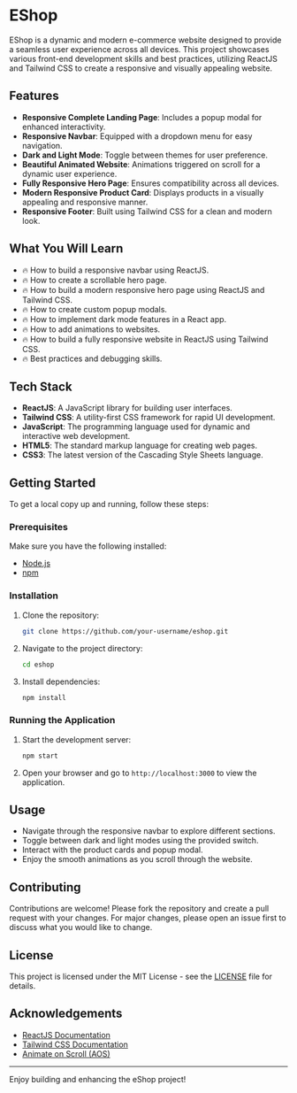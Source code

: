 # EShop

EShop is a dynamic and modern e-commerce website designed to provide a seamless user experience across all devices. This project showcases various front-end development skills and best practices, utilizing ReactJS and Tailwind CSS to create a responsive and visually appealing website.

## Features

- **Responsive Complete Landing Page**: Includes a popup modal for enhanced interactivity.
- **Responsive Navbar**: Equipped with a dropdown menu for easy navigation.
- **Dark and Light Mode**: Toggle between themes for user preference.
- **Beautiful Animated Website**: Animations triggered on scroll for a dynamic user experience.
- **Fully Responsive Hero Page**: Ensures compatibility across all devices.
- **Modern Responsive Product Card**: Displays products in a visually appealing and responsive manner.
- **Responsive Footer**: Built using Tailwind CSS for a clean and modern look.

## What You Will Learn

- 🔥 How to build a responsive navbar using ReactJS.
- 🔥 How to create a scrollable hero page.
- 🔥 How to build a modern responsive hero page using ReactJS and Tailwind CSS.
- 🔥 How to create custom popup modals.
- 🔥 How to implement dark mode features in a React app.
- 🔥 How to add animations to websites.
- 🔥 How to build a fully responsive website in ReactJS using Tailwind CSS.
- 🔥 Best practices and debugging skills.

## Tech Stack

- **ReactJS**: A JavaScript library for building user interfaces.
- **Tailwind CSS**: A utility-first CSS framework for rapid UI development.
- **JavaScript**: The programming language used for dynamic and interactive web development.
- **HTML5**: The standard markup language for creating web pages.
- **CSS3**: The latest version of the Cascading Style Sheets language.

## Getting Started

To get a local copy up and running, follow these steps:

### Prerequisites

Make sure you have the following installed:

- [Node.js](https://nodejs.org/en/)
- [npm](https://www.npmjs.com/)

### Installation

1. Clone the repository:

    ```bash
    git clone https://github.com/your-username/eshop.git
    ```

2. Navigate to the project directory:

    ```bash
    cd eshop
    ```

3. Install dependencies:

    ```bash
    npm install
    ```

### Running the Application

1. Start the development server:

    ```bash
    npm start
    ```

2. Open your browser and go to `http://localhost:3000` to view the application.

## Usage

- Navigate through the responsive navbar to explore different sections.
- Toggle between dark and light modes using the provided switch.
- Interact with the product cards and popup modal.
- Enjoy the smooth animations as you scroll through the website.

## Contributing

Contributions are welcome! Please fork the repository and create a pull request with your changes. For major changes, please open an issue first to discuss what you would like to change.

## License

This project is licensed under the MIT License - see the [LICENSE](LICENSE) file for details.

## Acknowledgements

- [ReactJS Documentation](https://reactjs.org/docs/getting-started.html)
- [Tailwind CSS Documentation](https://tailwindcss.com/docs)
- [Animate on Scroll (AOS)](https://michalsnik.github.io/aos/)

---

Enjoy building and enhancing the eShop project!
